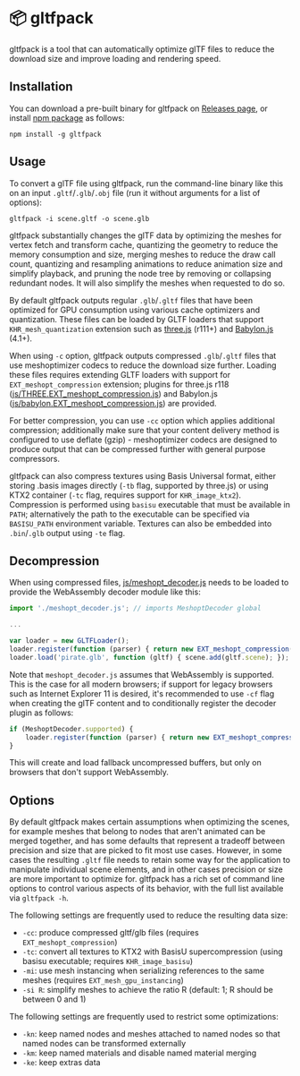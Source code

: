 # 📦 gltfpack

gltfpack is a tool that can automatically optimize glTF files to reduce the download size and improve loading and rendering speed.

## Installation

You can download a pre-built binary for gltfpack on [Releases page](https://github.com/zeux/meshoptimizer/releases), or install [npm package](https://www.npmjs.com/package/gltfpack) as follows:

```
npm install -g gltfpack
```

## Usage

To convert a glTF file using gltfpack, run the command-line binary like this on an input `.gltf`/`.glb`/`.obj` file (run it without arguments for a list of options):

```
gltfpack -i scene.gltf -o scene.glb
```

gltfpack substantially changes the glTF data by optimizing the meshes for vertex fetch and transform cache, quantizing the geometry to reduce the memory consumption and size, merging meshes to reduce the draw call count, quantizing and resampling animations to reduce animation size and simplify playback, and pruning the node tree by removing or collapsing redundant nodes. It will also simplify the meshes when requested to do so.

By default gltfpack outputs regular `.glb`/`.gltf` files that have been optimized for GPU consumption using various cache optimizers and quantization. These files can be loaded by GLTF loaders that support `KHR_mesh_quantization` extension such as [three.js](https://threejs.org/) (r111+) and [Babylon.js](https://www.babylonjs.com/) (4.1+).

When using `-c` option, gltfpack outputs compressed `.glb`/`.gltf` files that use meshoptimizer codecs to reduce the download size further. Loading these files requires extending GLTF loaders with support for `EXT_meshopt_compression` extension; plugins for three.js r118 ([js/THREE.EXT_meshopt_compression.js](https://github.com/zeux/meshoptimizer/blob/master/js/THREE.EXT_meshopt_compression.js)) and Babylon.js ([js/babylon.EXT_meshopt_compression.js](https://github.com/zeux/meshoptimizer/blob/master/js/babylon.EXT_meshopt_compression.js)) are provided.

For better compression, you can use `-cc` option which applies additional compression; additionally make sure that your content delivery method is configured to use deflate (gzip) - meshoptimizer codecs are designed to produce output that can be compressed further with general purpose compressors.

gltfpack can also compress textures using Basis Universal format, either storing .basis images directly (`-tb` flag, supported by three.js) or using KTX2 container (`-tc` flag, requires support for `KHR_image_ktx2`). Compression is performed using `basisu` executable that must be available in `PATH`; alternatively the path to the executable can be specified via `BASISU_PATH` environment variable. Textures can also be embedded into `.bin`/`.glb` output using `-te` flag.

## Decompression

When using compressed files, [js/meshopt_decoder.js](https://github.com/zeux/meshoptimizer/blob/master/js/meshopt_decoder.js) needs to be loaded to provide the WebAssembly decoder module like this:

```js
import './meshopt_decoder.js'; // imports MeshoptDecoder global

...

var loader = new GLTFLoader();
loader.register(function (parser) { return new EXT_meshopt_compression(parser, MeshoptDecoder); });
loader.load('pirate.glb', function (gltf) { scene.add(gltf.scene); });
```

Note that `meshopt_decoder.js` assumes that WebAssembly is supported. This is the case for all modern browsers; if support for legacy browsers such as Internet Explorer 11 is desired, it's recommended to use `-cf` flag when creating the glTF content and to  conditionally register the decoder plugin as follows:

```js
if (MeshoptDecoder.supported) {
	loader.register(function (parser) { return new EXT_meshopt_compression(parser, MeshoptDecoder); });
}
```

This will create and load fallback uncompressed buffers, but only on browsers that don't support WebAssembly.

## Options

By default gltfpack makes certain assumptions when optimizing the scenes, for example meshes that belong to nodes that aren't animated can be merged together, and has some defaults that represent a tradeoff between precision and size that are picked to fit most use cases. However, in some cases the resulting `.gltf` file needs to retain some way for the application to manipulate individual scene elements, and in other cases precision or size are more important to optimize for. gltfpack has a rich set of command line options to control various aspects of its behavior, with the full list available via `gltfpack -h`.

The following settings are frequently used to reduce the resulting data size:

* `-cc`: produce compressed gltf/glb files (requires `EXT_meshopt_compression`)
* `-tc`: convert all textures to KTX2 with BasisU supercompression (using basisu executable; requires `KHR_image_basisu`)
* `-mi`: use mesh instancing when serializing references to the same meshes (requires `EXT_mesh_gpu_instancing`)
* `-si R`: simplify meshes to achieve the ratio R (default: 1; R should be between 0 and 1)

The following settings are frequently used to restrict some optimizations:

* `-kn`: keep named nodes and meshes attached to named nodes so that named nodes can be transformed externally
* `-km`: keep named materials and disable named material merging
* `-ke`: keep extras data

